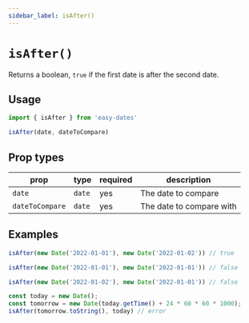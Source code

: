 ```yaml
---
sidebar_label: isAfter()
---
```


# `isAfter()`
Returns a boolean, `true` if the first date is after the second date.

## Usage
```javascript
import { isAfter } from 'easy-dates'

isAfter(date, dateToCompare)
```

## Prop types
| prop            | type   | required | description              |
|-----------------|--------|----------|--------------------------|
| `date`          | `date` | yes      | The date to compare      |
| `dateToCompare` | `date` | yes      | The date to compare with |

## Examples
```javascript
isAfter(new Date('2022-01-01'), new Date('2022-01-02')) // true
```

```javascript
isAfter(new Date('2022-01-01'), new Date('2022-01-01')) // false
```

```javascript
isAfter(new Date('2022-01-02'), new Date('2022-01-01')) // false
```

```javascript
const today = new Date();
const tomorrow = new Date(today.getTime() + 24 * 60 * 60 * 1000);
isAfter(tomorrow.toString(), today) // error
```
